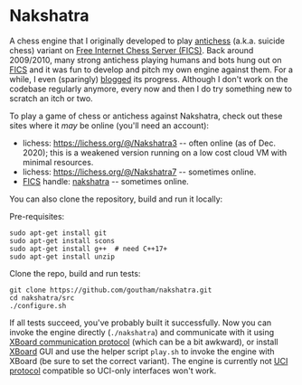 Nakshatra
=========

A chess engine that I originally developed to play [antichess](https://en.wikipedia.org/wiki/Losing_Chess) (a.k.a. suicide chess) variant on [Free Internet Chess Server (FICS)](http://www.freechess.org). Back around 2009/2010, many strong antichess playing humans and bots hung out on [FICS](http://www.freechess.org) and it was fun to develop and pitch my own engine against them. For a while, I even (sparingly) [blogged](http://nakshatrachess.blogspot.com) its progress. Although I don't work on the codebase regularly anymore, every now and then I do try something new to scratch an itch or two.

To play a game of chess or antichess against Nakshatra, check out these sites where it *may* be online (you'll need an account):

* lichess: https://lichess.org/@/Nakshatra3 -- often online (as of Dec. 2020); this is a weakened version running on a low cost cloud VM with minimal resources.
* lichess: https://lichess.org/@/Nakshatra7 -- sometimes online.
* [FICS](http://www.freechess.org) handle: [nakshatra](http://ficsgames.org/cgi-bin/search.cgi?player=nakshatra&action=Finger) -- sometimes online.

You can also clone the repository, build and run it locally:

Pre-requisites:

```
sudo apt-get install git
sudo apt-get install scons
sudo apt-get install g++  # need C++17+
sudo apt-get install unzip
```

Clone the repo, build and run tests:

```
git clone https://github.com/goutham/nakshatra.git
cd nakshatra/src
./configure.sh
```

If all tests succeed, you've probably built it successfully. Now you can invoke the engine directly (`./nakshatra`) and communicate with it using [XBoard communication protocol](https://www.gnu.org/software/xboard/engine-intf.html) (which can be a bit awkward), or install
[XBoard](https://www.gnu.org/software/xboard/) GUI and use the helper script `play.sh` to invoke the engine with XBoard (be sure to set the correct variant). The engine is currently not [UCI protocol](https://www.chessprogramming.org/UCI) compatible so UCI-only interfaces won't work.
